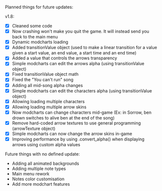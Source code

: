 Planned things for future updates:
  
v1.8:
- [X] Cleaned some code  
- [X] Now crashing won't make you quit the game. It will instead send you back to the main menu  
- [X] Dynamic modcharts loading  
- [X] Added transitionValue object (used to make a linear transition for a value given a start value, an end value, a start time and an end time)  
- [X] Added a value that controls the arrows transparency  
- [X] Simple modcharts can edit the arrows alpha (using transitionValue object)  
- [X] Fixed transitionValue object math  
- [X] Fixed the "You can't run" song  
- [X] Adding all mid-song alpha changes  
- [X] Simple modcharts can edit the characters alpha (using transitionValue object)  
- [X] Allowing loading multiple characters  
- [X] Allowing loading multiple arrow skins
- [X] Now modcharts can change characters mid-game (Ex: in Sorrow, ben drown switches to alive ben at the end of the song)  
- [X] Remove hard-coded arrow textures to use general programming (arrowTexture object)  
- [X] Simple modcharts can now change the arrow skins in-game
- [X] Improving performance by using .convert_alpha() when displaying arrows using custom alpha values  

Future things with no defined update:
  - Adding all animated backgrounds
  - Adding multiple note types
  - Main menu rework
  - Notes color customisation
  - Add more modchart features
